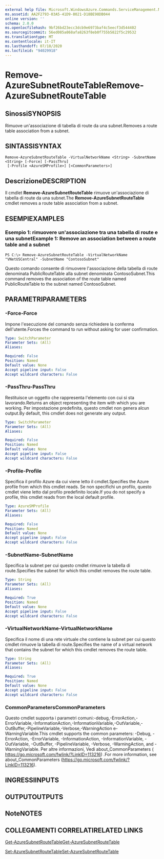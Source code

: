 ```yaml
---
external help file: Microsoft.WindowsAzure.Commands.ServiceManagement.Network.dll-Help.xml
ms.assetid: AA2F2793-03A5-41D9-8021-D18BE98DB044
online version: ''
schema: 2.0.0
ms.openlocfilehash: 9bf26bd23ecc3dcb9e6973baf4c5eecf3d544402
ms.sourcegitcommit: 56ed085a868afa8263f8eb0f755b5822f5c29532
ms.translationtype: MT
ms.contentlocale: it-IT
ms.lasthandoff: 07/18/2020
ms.locfileid: "94029918"
---
```

# <span data-ttu-id="8b893-101">Remove-AzureSubnetRouteTable</span><span class="sxs-lookup"><span data-stu-id="8b893-101">Remove-AzureSubnetRouteTable</span></span>

## <span data-ttu-id="8b893-102">Sinossi</span><span class="sxs-lookup"><span data-stu-id="8b893-102">SYNOPSIS</span></span>
<span data-ttu-id="8b893-103">Rimuove un'associazione di tabella di route da una subnet.</span><span class="sxs-lookup"><span data-stu-id="8b893-103">Removes a route table association from a subnet.</span></span>

## <span data-ttu-id="8b893-104">SINTASSI</span><span class="sxs-lookup"><span data-stu-id="8b893-104">SYNTAX</span></span>

```
Remove-AzureSubnetRouteTable -VirtualNetworkName <String> -SubnetName <String> [-Force] [-PassThru]
 [-Profile <AzureSMProfile>] [<CommonParameters>]
```

## <span data-ttu-id="8b893-105">Descrizione</span><span class="sxs-lookup"><span data-stu-id="8b893-105">DESCRIPTION</span></span>
<span data-ttu-id="8b893-106">Il cmdlet **Remove-AzureSubnetRouteTable** rimuove un'associazione di tabella di route da una subnet.</span><span class="sxs-lookup"><span data-stu-id="8b893-106">The **Remove-AzureSubnetRouteTable** cmdlet removes a route table association from a subnet.</span></span>

## <span data-ttu-id="8b893-107">ESEMPI</span><span class="sxs-lookup"><span data-stu-id="8b893-107">EXAMPLES</span></span>

### <span data-ttu-id="8b893-108">Esempio 1: rimuovere un'associazione tra una tabella di route e una subnet</span><span class="sxs-lookup"><span data-stu-id="8b893-108">Example 1: Remove an association between a route table and a subnet</span></span>
```
PS C:\> Remove-AzureSubnetRouteTable -VirtualNetworkName "VNetUSCentral" -SubnetName "ContosoSubnet"
```

<span data-ttu-id="8b893-109">Questo comando consente di rimuovere l'associazione della tabella di route denominata PublicRouteTable alla subnet denominata ContosoSubnet.</span><span class="sxs-lookup"><span data-stu-id="8b893-109">This command removes the association of the route table named PublicRouteTable to the subnet named ContosoSubnet.</span></span>

## <span data-ttu-id="8b893-110">PARAMETRI</span><span class="sxs-lookup"><span data-stu-id="8b893-110">PARAMETERS</span></span>

### <span data-ttu-id="8b893-111">-Force</span><span class="sxs-lookup"><span data-stu-id="8b893-111">-Force</span></span>
<span data-ttu-id="8b893-112">Impone l'esecuzione del comando senza richiedere la conferma dell'utente.</span><span class="sxs-lookup"><span data-stu-id="8b893-112">Forces the command to run without asking for user confirmation.</span></span>

```yaml
Type: SwitchParameter
Parameter Sets: (All)
Aliases: 

Required: False
Position: Named
Default value: None
Accept pipeline input: False
Accept wildcard characters: False
```

### <span data-ttu-id="8b893-113">-PassThru</span><span class="sxs-lookup"><span data-stu-id="8b893-113">-PassThru</span></span>
<span data-ttu-id="8b893-114">Restituisce un oggetto che rappresenta l'elemento con cui si sta lavorando.</span><span class="sxs-lookup"><span data-stu-id="8b893-114">Returns an object representing the item with which you are working.</span></span> <span data-ttu-id="8b893-115">Per impostazione predefinita, questo cmdlet non genera alcun output.</span><span class="sxs-lookup"><span data-stu-id="8b893-115">By default, this cmdlet does not generate any output.</span></span>

```yaml
Type: SwitchParameter
Parameter Sets: (All)
Aliases: 

Required: False
Position: Named
Default value: None
Accept pipeline input: False
Accept wildcard characters: False
```

### <span data-ttu-id="8b893-116">-Profile</span><span class="sxs-lookup"><span data-stu-id="8b893-116">-Profile</span></span>
<span data-ttu-id="8b893-117">Specifica il profilo Azure da cui viene letto il cmdlet.</span><span class="sxs-lookup"><span data-stu-id="8b893-117">Specifies the Azure profile from which this cmdlet reads.</span></span> <span data-ttu-id="8b893-118">Se non specifichi un profilo, questo cmdlet viene letto dal profilo predefinito locale.</span><span class="sxs-lookup"><span data-stu-id="8b893-118">If you do not specify a profile, this cmdlet reads from the local default profile.</span></span>

```yaml
Type: AzureSMProfile
Parameter Sets: (All)
Aliases: 

Required: False
Position: Named
Default value: None
Accept pipeline input: False
Accept wildcard characters: False
```

### <span data-ttu-id="8b893-119">-SubnetName</span><span class="sxs-lookup"><span data-stu-id="8b893-119">-SubnetName</span></span>
<span data-ttu-id="8b893-120">Specifica la subnet per cui questo cmdlet rimuove la tabella di route.</span><span class="sxs-lookup"><span data-stu-id="8b893-120">Specifies the subnet for which this cmdlet removes the route table.</span></span>

```yaml
Type: String
Parameter Sets: (All)
Aliases: 

Required: True
Position: Named
Default value: None
Accept pipeline input: False
Accept wildcard characters: False
```

### <span data-ttu-id="8b893-121">-VirtualNetworkName</span><span class="sxs-lookup"><span data-stu-id="8b893-121">-VirtualNetworkName</span></span>
<span data-ttu-id="8b893-122">Specifica il nome di una rete virtuale che contiene la subnet per cui questo cmdlet rimuove la tabella di route.</span><span class="sxs-lookup"><span data-stu-id="8b893-122">Specifies the name of a virtual network that contains the subnet for which this cmdlet removes the route table.</span></span>

```yaml
Type: String
Parameter Sets: (All)
Aliases: 

Required: True
Position: Named
Default value: None
Accept pipeline input: False
Accept wildcard characters: False
```

### <span data-ttu-id="8b893-123">CommonParameters</span><span class="sxs-lookup"><span data-stu-id="8b893-123">CommonParameters</span></span>
<span data-ttu-id="8b893-124">Questo cmdlet supporta i parametri comuni:-debug,-ErrorAction,-ErrorVariable,-InformationAction,-InformationVariable,-OutVariable,-OutBuffer,-PipelineVariable,-Verbose,-WarningAction e-WarningVariable.</span><span class="sxs-lookup"><span data-stu-id="8b893-124">This cmdlet supports the common parameters: -Debug, -ErrorAction, -ErrorVariable, -InformationAction, -InformationVariable, -OutVariable, -OutBuffer, -PipelineVariable, -Verbose, -WarningAction, and -WarningVariable.</span></span> <span data-ttu-id="8b893-125">Per altre informazioni, Vedi about_CommonParameters ( https://go.microsoft.com/fwlink/?LinkID=113216) .</span><span class="sxs-lookup"><span data-stu-id="8b893-125">For more information, see about_CommonParameters (https://go.microsoft.com/fwlink/?LinkID=113216).</span></span>

## <span data-ttu-id="8b893-126">INGRESSI</span><span class="sxs-lookup"><span data-stu-id="8b893-126">INPUTS</span></span>

## <span data-ttu-id="8b893-127">OUTPUT</span><span class="sxs-lookup"><span data-stu-id="8b893-127">OUTPUTS</span></span>

## <span data-ttu-id="8b893-128">Note</span><span class="sxs-lookup"><span data-stu-id="8b893-128">NOTES</span></span>

## <span data-ttu-id="8b893-129">COLLEGAMENTI CORRELATI</span><span class="sxs-lookup"><span data-stu-id="8b893-129">RELATED LINKS</span></span>

[<span data-ttu-id="8b893-130">Get-AzureSubnetRouteTable</span><span class="sxs-lookup"><span data-stu-id="8b893-130">Get-AzureSubnetRouteTable</span></span>](./Get-AzureSubnetRouteTable.md)

[<span data-ttu-id="8b893-131">Set-AzureSubnetRouteTable</span><span class="sxs-lookup"><span data-stu-id="8b893-131">Set-AzureSubnetRouteTable</span></span>](./Set-AzureSubnetRouteTable.md)


